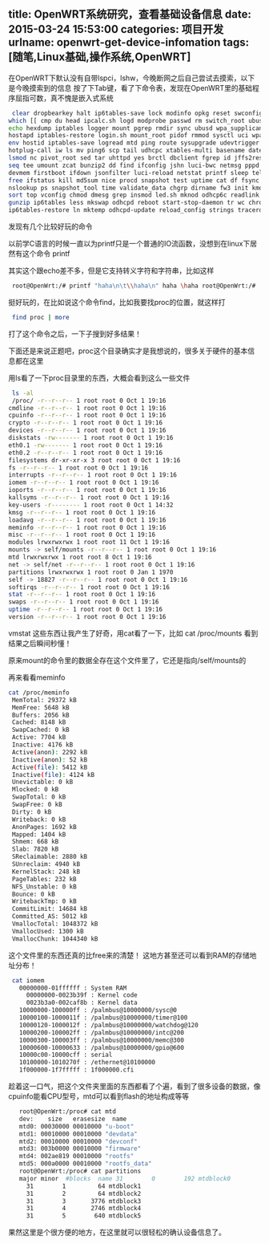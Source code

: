 title: OpenWRT系统研究，查看基础设备信息
date: 2015-03-24 15:53:00
categories: 项目开发
urlname: openwrt-get-device-infomation
tags: [随笔,Linux基础,操作系统,OpenWRT]
---
在OpenWRT下默认没有自带lspci，lshw，今晚断网之后自己尝试去摸索，以下是今晚摸索到的信息
按了下Tab键，看了下命令表，发现在OpenWRT里的基础程序屈指可数，真不愧是嵌入式系统
```bash
 clear dropbearkey halt ip6tables-save lock modinfo opkg reset swconfig true 
which [[ cmp du head ipcalc.sh logd modprobe passwd rm switch_root ubus wifi arping cp 
echo hexdump iptables logger mount pgrep rmdir sync ubusd wpa_supplicant ash crond egrep 
hostapd iptables-restore login.sh mount_root pidof rmmod sysctl uci wpad askfirst crontab 
env hostid iptables-save logread mtd ping route sysupgrade udevtrigger xargs awk cut expr 
hotplug-call iw ls mv ping6 scp tail udhcpc xtables-multi basename date false hwclock jffs2mark 
lsmod nc pivot_root sed tar uhttpd yes brctl dbclient fgrep id jffs2reset lua netifd poweroff 
seq tee umount zcat bunzip2 dd find ifconfig jshn luci-bwc netmsg pppd sh telnet uname busybox 
devmem firstboot ifdown jsonfilter luci-reload netstat printf sleep telnetd uniq bzcat devstatus 
free ifstatus kill md5sum nice procd snapshot test uptime cat df fsync ifup killall mkdir 
nslookup ps snapshot_tool time validate_data chgrp dirname fw3 init kmodloader mkfifo ntpd pwd 
sort top vconfig chmod dmesg grep insmod led.sh mknod odhcp6c readlink ssh touch vi chown dnsmasq 
gunzip ip6tables less mkswap odhcpd reboot start-stop-daemon tr wc chroot dropbear gzip 
ip6tables-restore ln mktemp odhcpd-update reload_config strings traceroute wget 
```

发现有几个比较好玩的命令

以前学C语言的时候一直以为printf只是一个普通的IO流函数，没想到在linux下居然有这个命令
    printf

其实这个跟echo差不多，但是它支持转义字符和字符串，比如这样

<!--more-->
```bash
 root@OpenWrt:/# printf "haha\n\t\\haha\n" haha \haha root@OpenWrt:/# 
```
挺好玩的，在比如说这个命令find，比如我要找proc的位置，就这样打
```bash
 find proc | more 
```
打了这个命令之后，一下子搜到好多结果！

下面还是来说正题吧，proc这个目录确实才是我想说的，很多关于硬件的基本信息都在这里

用ls看了一下proc目录里的东西，大概会看到这么一些文件
```bash
 ls -al
 /proc/ -r--r--r-- 1 root root 0 Oct 1 19:16 
cmdline -r--r--r-- 1 root root 0 Oct 1 19:16
cpuinfo -r--r--r-- 1 root root 0 Oct 1 19:16 
crypto -r--r--r-- 1 root root 0 Oct 1 19:16 
devices -r--r--r-- 1 root root 0 Oct 1 19:16 
diskstats -rw------- 1 root root 0 Oct 1 19:16 
eth0.1 -rw------- 1 root root 0 Oct 1 19:16 
eth0.2 -r--r--r-- 1 root root 0 Oct 1 19:16 
filesystems dr-xr-xr-x 3 root root 0 Oct 1 19:16
fs -r--r--r-- 1 root root 0 Oct 1 19:16 
interrupts -r--r--r-- 1 root root 0 Oct 1 19:16 
iomem -r--r--r-- 1 root root 0 Oct 1 19:16 
ioports -r--r--r-- 1 root root 0 Oct 1 19:16 
kallsyms -r--r--r-- 1 root root 0 Oct 1 19:16 
key-users -r-------- 1 root root 0 Oct 1 14:32 
kmsg -r--r--r-- 1 root root 0 Oct 1 19:16 
loadavg -r--r--r-- 1 root root 0 Oct 1 19:16 
meminfo -r--r--r-- 1 root root 0 Oct 1 19:16 
misc -r--r--r-- 1 root root 0 Oct 1 19:16 
modules lrwxrwxrwx 1 root root 11 Oct 1 19:16 
mounts -> self/mounts -r--r--r-- 1 root root 0 Oct 1 19:16 
mtd lrwxrwxrwx 1 root root 8 Oct 1 19:16 
net -> self/net -r--r--r-- 1 root root 0 Oct 1 19:16 
partitions lrwxrwxrwx 1 root root 0 Jan 1 1970 
self -> 18827 -r--r--r-- 1 root root 0 Oct 1 19:16 
softirqs -r--r--r-- 1 root root 0 Oct 1 19:16 
stat -r--r--r-- 1 root root 0 Oct 1 19:16 
swaps -r--r--r-- 1 root root 0 Oct 1 19:16 
uptime -r--r--r-- 1 root root 0 Oct 1 19:16 
version -r--r--r-- 1 root root 0 Oct 1 19:16 
```

vmstat
这些东西让我产生了好奇，用cat看了一下，比如
    cat /proc/mounts
看到结果之后瞬间秒懂！

原来mount的命令里的数据全存在这个文件里了，它还是指向/self/mounts的

再来看看meminfo

```bash
cat /proc/meminfo 
 MemTotal: 29372 kB 
 MemFree: 5648 kB 
 Buffers: 2056 kB 
 Cached: 8148 kB 
 SwapCached: 0 kB 
 Active: 7704 kB
 Inactive: 4176 kB
 Active(anon): 2292 kB
 Inactive(anon): 52 kB
 Active(file): 5412 kB
 Inactive(file): 4124 kB
 Unevictable: 0 kB
 Mlocked: 0 kB
 SwapTotal: 0 kB
 SwapFree: 0 kB
 Dirty: 0 kB
 Writeback: 0 kB
 AnonPages: 1692 kB
 Mapped: 1404 kB
 Shmem: 668 kB
 Slab: 7820 kB
 SReclaimable: 2880 kB
 SUnreclaim: 4940 kB
 KernelStack: 248 kB
 PageTables: 232 kB
 NFS_Unstable: 0 kB
 Bounce: 0 kB
 WritebackTmp: 0 kB
 CommitLimit: 14684 kB
 Committed_AS: 5012 kB
 VmallocTotal: 1048372 kB
 VmallocUsed: 1300 kB
 VmallocChunk: 1044340 kB 
```

这个文件里的东西还真的比free来的清楚！
这地方甚至还可以看到RAM的存储地址分布！

```bash
 cat iomem
   00000000-01ffffff : System RAM
     00000000-0023b39f : Kernel code
     0023b3a0-002caf8b : Kernel data
   10000000-100000ff : /palmbus@10000000/sysc@0
   10000100-1000011f : /palmbus@10000000/timer@100
   10000120-1000012f : /palmbus@10000000/watchdog@120
   10000200-100002ff : /palmbus@10000000/intc@200
   10000300-100003ff : /palmbus@10000000/memc@300
   10000600-10000633 : /palmbus@10000000/gpio@600
   10000c00-10000cff : serial
   10100000-1010270f : /ethernet@10100000
   1f000000-1f7fffff : 1f000000.cfi
```

趁着这一口气，把这个文件夹里面的东西都看了个遍，看到了很多设备的数据，像cpuinfo能看CPU型号，mtd可以看到flash的地址构成等等
```bash
   root@OpenWrt:/proc# cat mtd
   dev:    size   erasesize  name
   mtd0: 00030000 00010000 "u-boot"
   mtd1: 00010000 00010000 "devdata"
   mtd2: 00010000 00010000 "devconf"
   mtd3: 003b0000 00010000 "firmware"
   mtd4: 002ae819 00010000 "rootfs"
   mtd5: 000a0000 00010000 "rootfs_data"
   root@OpenWrt:/proc# cat partitions 
   major minor  #blocks  name 31        0        192 mtdblock0
     31        1         64 mtdblock1
     31        2         64 mtdblock2
     31        3       3776 mtdblock3
     31        4       2746 mtdblock4
     31        5        640 mtdblock5
```
果然这里是个很方便的地方，在这里就可以很轻松的确认设备信息了。